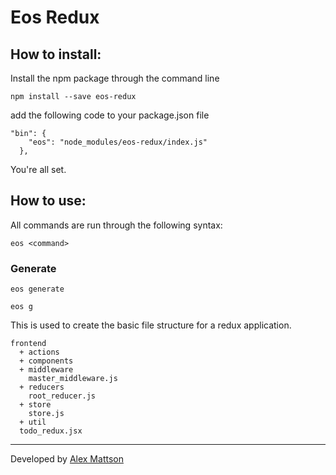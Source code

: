 # Eos Redux



## How to install:

Install the npm package through the command line

```
npm install --save eos-redux
```
add the following code to your package.json file
```
"bin": {
    "eos": "node_modules/eos-redux/index.js"
  },
```
You're all set.

## How to use:

All commands are run through the following syntax:
```
eos <command>
```

### Generate

```
eos generate
```

```
eos g
```
This is used to create the basic file structure for a redux application.

```
frontend
  + actions
  + components
  + middleware
  	master_middleware.js
  + reducers
  	root_reducer.js
  + store
  	store.js
  + util
  todo_redux.jsx
```

---
Developed by [Alex Mattson](http://www.alexmattson.com)
